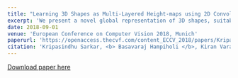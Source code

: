 ```yaml
---
title: "Learning 3D Shapes as Multi-Layered Height-maps using 2D Convolutional Networks"
excerpt: 'We present a novel global representation of 3D shapes, suitable for the application of 2D CNNs. We represent 3D shapes as multi-layered height maps (MLH) where at each grid location, we store multiple instances of height maps, thereby representing 3D shape detail that is hidden behind several layers of occlusion. We provide a novel view-merging method for combining view-dependent information (Eg. MLH descriptors) from multiple views. Because of the ability of using 2D CNNs, our method is highly memory efficient in terms of input resolution compared to the voxel-based input. Together with MLH descriptors, and our multi-view merging, we achieve the state-of-the-art result in classification on ModelNet dataset.'
date: 2018-09-01
venue: 'European Conference on Computer Vision 2018, Munich'
paperurl: 'https://openaccess.thecvf.com/content_ECCV_2018/papers/Kripasindhu_Sarkar_Learning_3D_shapes_ECCV_2018_paper.pdf'
citation: 'Kripasindhu Sarkar, <b> Basavaraj Hampiholi </b>, Kiran Varanasi, Didier Stricker (2018). &quot;Learning 3D Shapes as Multi-Layered Height-maps using 2D Convolutional Networks &quot; , <i> European Conference on Computer Vision 2018 </i>'
---
```


[Download paper here](https://openaccess.thecvf.com/content_ECCV_2018/papers/Kripasindhu_Sarkar_Learning_3D_shapes_ECCV_2018_paper.pdf)
